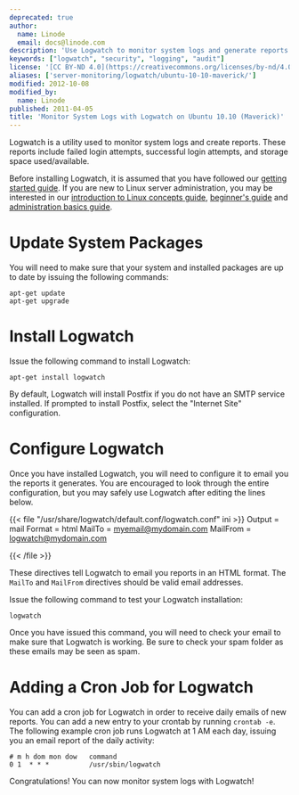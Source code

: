 ```yaml
---
deprecated: true
author:
  name: Linode
  email: docs@linode.com
description: 'Use Logwatch to monitor system logs and generate reports.'
keywords: ["logwatch", "security", "logging", "audit"]
license: '[CC BY-ND 4.0](https://creativecommons.org/licenses/by-nd/4.0)'
aliases: ['server-monitoring/logwatch/ubuntu-10-10-maverick/']
modified: 2012-10-08
modified_by:
  name: Linode
published: 2011-04-05
title: 'Monitor System Logs with Logwatch on Ubuntu 10.10 (Maverick)'
---
```




Logwatch is a utility used to monitor system logs and create reports. These reports include failed login attempts, successful login attempts, and storage space used/available.

Before installing Logwatch, it is assumed that you have followed our [getting started guide](/docs/getting-started/). If you are new to Linux server administration, you may be interested in our [introduction to Linux concepts guide](/docs/tools-reference/introduction-to-linux-concepts/), [beginner's guide](/docs/platform/billing-and-support/linode-beginners-guide/) and [administration basics guide](/docs/tools-reference/linux-system-administration-basics/).

# Update System Packages

You will need to make sure that your system and installed packages are up to date by issuing the following commands:

    apt-get update
    apt-get upgrade

# Install Logwatch

Issue the following command to install Logwatch:

    apt-get install logwatch

By default, Logwatch will install Postfix if you do not have an SMTP service installed. If prompted to install Postfix, select the "Internet Site" configuration.

# Configure Logwatch

Once you have installed Logwatch, you will need to configure it to email you the reports it generates. You are encouraged to look through the entire configuration, but you may safely use Logwatch after editing the lines below.

{{< file "/usr/share/logwatch/default.conf/logwatch.conf" ini >}}
Output = mail
Format = html
MailTo = myemail@mydomain.com
MailFrom = logwatch@mydomain.com

{{< /file >}}


These directives tell Logwatch to email you reports in an HTML format. The `MailTo` and `MailFrom` directives should be valid email addresses.

Issue the following command to test your Logwatch installation:

    logwatch

Once you have issued this command, you will need to check your email to make sure that Logwatch is working. Be sure to check your spam folder as these emails may be seen as spam.

# Adding a Cron Job for Logwatch

You can add a cron job for Logwatch in order to receive daily emails of new reports. You can add a new entry to your crontab by running `crontab -e`. The following example cron job runs Logwatch at 1 AM each day, issuing you an email report of the daily activity:

    # m h dom mon dow   command
    0 1  * * *          /usr/sbin/logwatch

Congratulations! You can now monitor system logs with Logwatch!




